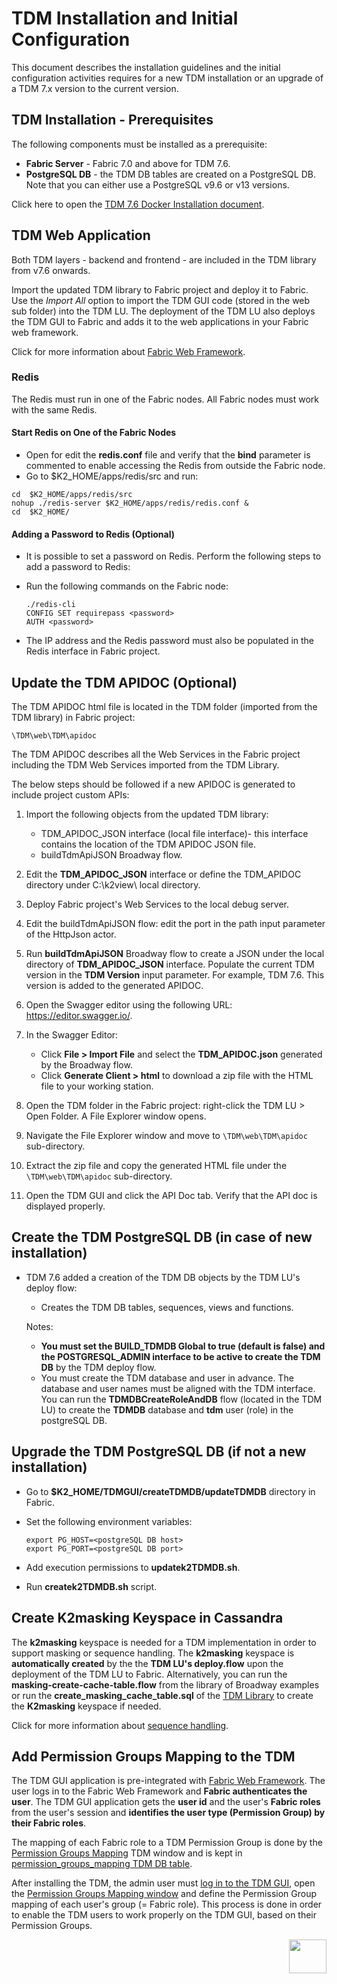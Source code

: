 # TDM Installation and Initial Configuration

This document describes the installation guidelines and the initial configuration activities requires for a new TDM installation or an upgrade of a TDM 7.x version to the current version.

## TDM Installation  -  Prerequisites

The following components must be installed as a prerequisite:

- **Fabric Server** -  Fabric 7.0 and above for TDM 7.6.
- **PostgreSQL DB** - the TDM DB tables are created on a PostgreSQL DB. Note that you can either use a PostgreSQL v9.6 or v13 versions. 

Click here to open the [TDM 7.6 Docker Installation document](/articles/98_maintenance_and_operational/Installations/Docker/TDM/TDM_Docker_Installation_V7.6.md).

## TDM Web Application

Both  TDM layers - backend and frontend - are included in the TDM library from v7.6 onwards. 

Import the updated TDM library to Fabric project and deploy it to Fabric. Use the *Import All* option to import the TDM GUI code (stored in the web sub folder) into the TDM LU. The deployment of the TDM LU also deploys the TDM GUI to Fabric and adds it to the web applications in your Fabric web framework.

Click for more information about [Fabric Web Framework](/articles/30_web_framework/01_web_framework_overview.md).

### Redis

The Redis must run in one of the Fabric nodes. All Fabric nodes must work with the same Redis.

#### Start Redis on One of the Fabric Nodes

- Open for edit the **redis.conf** file and verify that the **bind** parameter is commented to enable accessing the Redis from outside the Fabric node.
- Go to $K2_HOME/apps/redis/src and run:

```
cd  $K2_HOME/apps/redis/src
nohup ./redis-server $K2_HOME/apps/redis/redis.conf &
cd  $K2_HOME/
```

#### Adding a Password to Redis (Optional)

- It is possible to set a password on Redis. Perform the following steps to add a password to Redis:

- Run the following commands on the Fabric node:

  ```
  ./redis-cli
  CONFIG SET requirepass <password>
  AUTH <password>
  ```

- The IP address and the Redis password must also be populated in the Redis interface in Fabric project.

## Update the TDM APIDOC (Optional)

The TDM APIDOC html file is located in the TDM folder (imported from the TDM library) in Fabric project:  

`\TDM\web\TDM\apidoc`

The TDM APIDOC describes all the Web Services in the Fabric project including the TDM Web Services imported from the TDM Library.

The below steps should be followed if a new APIDOC is generated to include project custom APIs:

1. Import the following objects from the updated TDM library:

   - TDM_APIDOC_JSON interface (local file interface)- this interface contains the location of the TDM APIDOC JSON file.
   - buildTdmApiJSON Broadway flow.

2. Edit the **TDM_APIDOC_JSON** interface or define the TDM_APIDOC directory under C:\k2view\ local directory.

3. Deploy Fabric project's Web Services to the local debug server.

4. Edit the buildTdmApiJSON flow: edit the port in the path input parameter of the HttpJson actor.

5. Run **buildTdmApiJSON** Broadway flow to create a JSON under the local directory of **TDM_APIDOC_JSON** interface. Populate the current TDM version in the **TDM Version** input parameter. For example, TDM 7.6. This version is added to the generated APIDOC.

6. Open the Swagger editor using the following URL: https://editor.swagger.io/.

7. In the Swagger Editor:

   - Click **File > Import File** and select the **TDM_APIDOC.json** generated by the Broadway flow.
   - Click **Generate Client > html** to download a zip file with the HTML file to your working station.

8. Open the TDM folder in the Fabric project: right-click the TDM LU > Open Folder. A File Explorer window opens.

9. Navigate the File Explorer window and move to `\TDM\web\TDM\apidoc` sub-directory.

10. Extract the zip file and copy the generated HTML file under the `\TDM\web\TDM\apidoc` sub-directory.

11. Open the TDM GUI and click the API Doc tab. Verify that the API doc is displayed properly.



## Create the TDM PostgreSQL DB (in case of new installation)

- TDM 7.6 added a creation of the TDM DB objects by the TDM LU's deploy flow:

   - Creates the TDM DB tables, sequences, views and functions.

  Notes: 
  - **You must set the BUILD_TDMDB Global to true (default is false) and the POSTGRESQL_ADMIN interface to be active to create the TDM DB** by the TDM deploy flow.
  - You must create the TDM database and user in advance. The database and user names must be aligned with the TDM interface. You can run the **TDMDBCreateRoleAndDB** flow (located in the TDM LU) to create the **TDMDB** database and **tdm** user (role) in the postgreSQL DB.

  
## Upgrade the TDM PostgreSQL DB (if not a new installation)

- Go to **$K2_HOME/TDMGUI/createTDMDB/updateTDMDB** directory in Fabric.

- Set the following environment variables:

  ```shell
  export PG_HOST=<postgreSQL DB host>
  export PG_PORT=<postgreSQL DB port>
  ```

- Add execution permissions to **updatek2TDMDB.sh**.

- Run **createk2TDMDB.sh** script.



## Create K2masking Keyspace in Cassandra

The **k2masking** keyspace is needed for a TDM implementation in order to support masking or sequence handling. The **k2masking** keyspace is **automatically created** by the the **TDM LU's deploy.flow** upon the deployment of the TDM LU to Fabric. Alternatively, you can run the **masking-create-cache-table.flow** from the library of Broadway examples or run the **create_masking_cache_table.sql** of the [TDM Library](/articles/TDM/tdm_implementation/04_fabric_tdm_library.md) to create the **K2masking** keyspace if needed.

Click for more information about [sequence handling](/articles/TDM/tdm_implementation/11_tdm_implementation_using_generic_flows.md#step-2---create-sequences).

## Add Permission Groups Mapping to the TDM

The TDM GUI application is pre-integrated with [Fabric Web Framework](/articles/30_web_framework/02_preintegrated_apps_overview.md). The user logs in to the Fabric Web Framework and **Fabric authenticates the user**. The TDM GUI application gets the **user id** and the user's **Fabric roles** from the user's session and **identifies the user type (Permission Group) by their Fabric roles**.

The mapping of each Fabric role to a TDM Permission Group is done by the [Permission Groups Mapping](/articles/TDM/tdm_gui/02a_permission_group_mapping_window.md) TDM window and is kept in [permission_groups_mapping TDM DB table](/articles/TDM/tdm_architecture/02_tdm_database.md#permission_groups_mapping).

After installing the TDM, the admin user must [log in to the TDM GUI](/articles/TDM/tdm_gui/01_tdm_gui_overview.md#tdm-gui---login), open the [Permission Groups Mapping window](/articles/TDM/tdm_gui/02a_permission_group_mapping_window.md) and define the Permission Group mapping of each user's group (= Fabric role). This process is done in order to enable the TDM users to work properly on the TDM GUI, based on their Permission Groups.

[<img align="right" width="60" height="54" src="/articles/images/Next.png">](02_tdmdb_general_parameters.md)
